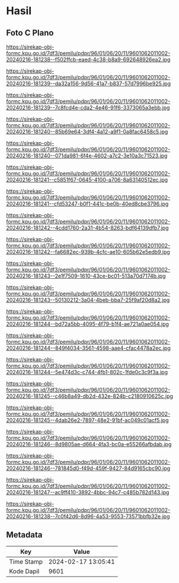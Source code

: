 # Hasil

## Foto C Plano

https://sirekap-obj-formc.kpu.go.id/7df3/pemilu/pdpr/96/01/06/20/11/9601062011002-20240216-181238--f502ffcb-eaed-4c38-b8a9-692648926ea2.jpg

https://sirekap-obj-formc.kpu.go.id/7df3/pemilu/pdpr/96/01/06/20/11/9601062011002-20240216-181239--da32a156-9d56-41a7-b837-57d7996be925.jpg

https://sirekap-obj-formc.kpu.go.id/7df3/pemilu/pdpr/96/01/06/20/11/9601062011002-20240216-181239--7c8fcd4e-cda2-4e46-91f6-3373065a3ebb.jpg

https://sirekap-obj-formc.kpu.go.id/7df3/pemilu/pdpr/96/01/06/20/11/9601062011002-20240216-181240--85b69e64-3df4-4a12-a9f1-0a8fac6458c5.jpg

https://sirekap-obj-formc.kpu.go.id/7df3/pemilu/pdpr/96/01/06/20/11/9601062011002-20240216-181240--071da981-6f4e-4602-a7c2-3e10a3c71523.jpg

https://sirekap-obj-formc.kpu.go.id/7df3/pemilu/pdpr/96/01/06/20/11/9601062011002-20240216-181241--c5851f67-0645-4100-a706-8a63140512ec.jpg

https://sirekap-obj-formc.kpu.go.id/7df3/pemilu/pdpr/96/01/06/20/11/9601062011002-20240216-181241--cfd53247-b0f1-441c-be0b-40ed8cbe3796.jpg

https://sirekap-obj-formc.kpu.go.id/7df3/pemilu/pdpr/96/01/06/20/11/9601062011002-20240216-181242--4cdd1760-2a31-4b54-8263-bdf64139dfb7.jpg

https://sirekap-obj-formc.kpu.go.id/7df3/pemilu/pdpr/96/01/06/20/11/9601062011002-20240216-181242--fa6682ec-939b-4cfc-ae10-605b62e5edb9.jpg

https://sirekap-obj-formc.kpu.go.id/7df3/pemilu/pdpr/96/01/06/20/11/9601062011002-20240216-181243--2e1f7509-1610-43ce-bc01-513a70d7174b.jpg

https://sirekap-obj-formc.kpu.go.id/7df3/pemilu/pdpr/96/01/06/20/11/9601062011002-20240216-181243--50130212-3a04-4beb-bba7-25f9af20d8a2.jpg

https://sirekap-obj-formc.kpu.go.id/7df3/pemilu/pdpr/96/01/06/20/11/9601062011002-20240216-181244--bd72a5bb-4095-4f79-b1f4-ae721a0ae054.jpg

https://sirekap-obj-formc.kpu.go.id/7df3/pemilu/pdpr/96/01/06/20/11/9601062011002-20240216-181244--849f4034-3561-4598-aae4-cfac4478a2ec.jpg

https://sirekap-obj-formc.kpu.go.id/7df3/pemilu/pdpr/96/01/06/20/11/9601062011002-20240216-181244--5e474d3c-c744-4fb1-802c-1fde0c3c9f3a.jpg

https://sirekap-obj-formc.kpu.go.id/7df3/pemilu/pdpr/96/01/06/20/11/9601062011002-20240216-181245--c46b8a49-db2d-432e-824b-c2180910625c.jpg

https://sirekap-obj-formc.kpu.go.id/7df3/pemilu/pdpr/96/01/06/20/11/9601062011002-20240216-181245--4dab26e2-7897-48e2-91bf-ac049c01acf5.jpg

https://sirekap-obj-formc.kpu.go.id/7df3/pemilu/pdpr/96/01/06/20/11/9601062011002-20240216-181246--8d9805ae-d664-4fa3-bc0a-e55266afbdab.jpg

https://sirekap-obj-formc.kpu.go.id/7df3/pemilu/pdpr/96/01/06/20/11/9601062011002-20240216-181246--781845d0-f49d-459f-9427-84d9165cbc90.jpg

https://sirekap-obj-formc.kpu.go.id/7df3/pemilu/pdpr/96/01/06/20/11/9601062011002-20240216-181247--ac9ff410-3892-4bbc-94c7-c485b782d143.jpg

https://sirekap-obj-formc.kpu.go.id/7df3/pemilu/pdpr/96/01/06/20/11/9601062011002-20240216-181238--7c0f42d6-8d96-4a53-9553-73571bbfb32e.jpg


## Metadata

| Key        | Value               |
| ---------- | ------------------- |
| Time Stamp | 2024-02-17 13:05:41 |
| Kode Dapil | 9601                |



